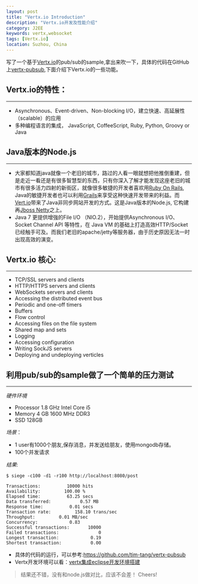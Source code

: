 ```yaml
---
layout: post
title: "Vertx.io Introduction"
description: "Vertx.io开发及性能介绍"
category: J2EE 
keywords: vertx,websocket
tags: [Vertx.io] 
location: Suzhou, China
---
```


写了一个基于[Vertx.io](http://vertx.io)的pub/sub的sample,拿出来吹一下，具体的代码在GitHub上[vertx-pubsub](https://github.com/tim-tang/vertx-pubsub),下面介绍下Vertx.io的一些功能。

## Vertx.io的特性：
---

- Asynchronous、Event-driven、Non-blocking I/O，建立快速、高延展性（scalable）的应用
- 多种编程语言的集成， JavaScript, CoffeeScript, Ruby, Python, Groovy or Java

## Java版本的Node.js
---

- 大家都知道java就像一个老旧的城市，路过的人看一眼就想把他推倒重建，但是走近一看还是有很多智慧型的东西，只有你深入了解才能发现这座老旧的城市有很多活力四射的新街区，就像很多敏捷的开发者喜欢用[Ruby On Rails](http://www.grails.org), Java的敏捷开发者也可以利用[Grails](http://www.grails.org)来享受这种快速开发带来的利益。而[Vert.io](http://vertx.io)带来了Java非同步网站开发的方式。这是Java版本的Node.js, 它构建再[Jboss Netty](http://netty.io)之上。
-  Java 7 更提供增強的File I/O （NIO.2），开始提供Asynchronous I/O、Socket Channel API 等特性，在 Java VM 的基础上打造高效HTTP/Socket 已经触手可及。而我们老旧的apache/jetty等服务器，由于历史原因无法一时出现高效的演变。

## Vertx.io 核心:
---

- TCP/SSL servers and clients
- HTTP/HTTPS servers and clients
- WebSockets servers and clients
- Accessing the distributed event bus
- Periodic and one-off timers
- Buffers
- Flow control
- Accessing files on the file system
- Shared map and sets
- Logging
- Accessing configuration
- Writing SockJS servers
- Deploying and undeploying verticles

## 利用pub/sub的sample做了一个简单的压力测试
---

_硬件环境_
- Processor  1.8 GHz Intel Core i5 
- Memory  4 GB 1600 MHz DDR3
- SSD 128GB

_场景_：
- 1 user有1000个朋友,保存消息，并发送给朋友，使用mongodb存储。
- 100个并发请求

_结果_:

    $ siege -c100 -d1 -r100 http://localhost:8080/post

    Transactions:          10000 hits
    Availability:         100.00 %
    Elapsed time:          63.25 secs
    Data transferred:           0.57 MB
    Response time:          0.01 secs
    Transaction rate:         158.10 trans/sec
    Throughput:         0.01 MB/sec
    Concurrency:            0.83
    Successful transactions:       10000
    Failed transactions:               0
    Longest transaction:            0.19
    Shortest transaction:           0.00

- 具体的代码的运行，可以参考:<https://github.com/tim-tang/vertx-pubsub>
- Vertx开发环境可以看：[vertx集成eclipse开发环境搭建](http://timtang.me/blog/2013/04/13/vertx-eclipse-dev/)

> 结果还不错，没有和node.js做对比，应该不会差！ Cheers!

